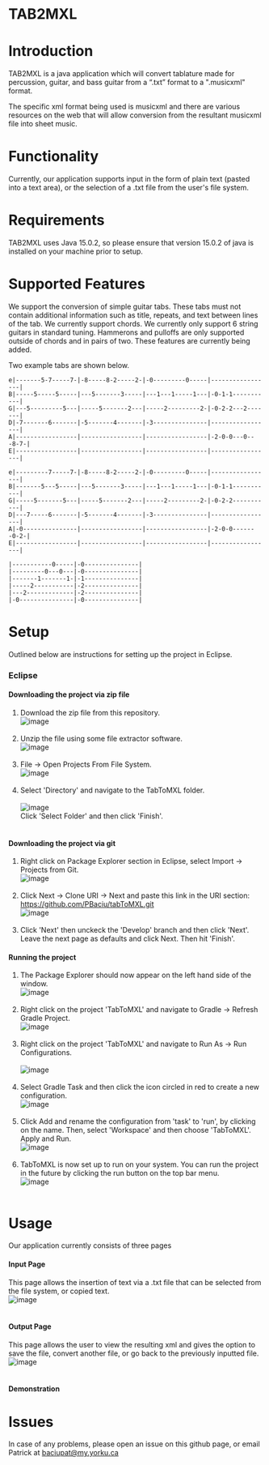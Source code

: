 # TAB2MXL

# Introduction
TAB2MXL is a java application which will convert tablature made for percussion, guitar, and bass guitar from a “.txt” format to a ".musicxml" format.

The specific xml format being used is musicxml and there are various resources on the web that will allow conversion from the resultant musicxml file into sheet music.

# Functionality
Currently, our application supports input in the form of plain text (pasted into a text area), or the selection of a .txt file from the user's file system.

# Requirements
TAB2MXL uses Java 15.0.2, so please ensure that version 15.0.2 of java is installed on your machine prior to setup.

# Supported Features
We support the conversion of simple guitar tabs. These tabs must not contain additional information such as title, repeats, and text between lines of the tab.
We currently support chords.
We currently only support 6 string guitars in standard tuning.
Hammerons and pulloffs are only supported outside of chords and in pairs of two.
These features are currently being added.

Two example tabs are shown below.

```
e|-------5-7-----7-|-8-----8-2-----2-|-0---------0-----|-----------------|
B|-----5-----5-----|---5-------3-----|---1---1-----1---|-0-1-1-----------|
G|---5---------5---|-----5-------2---|-----2---------2-|-0-2-2---2-------|
D|-7-------6-------|-5-------4-------|-3---------------|-----------------|
A|-----------------|-----------------|-----------------|-2-0-0---0---8-7-|
E|-----------------|-----------------|-----------------|-----------------|
 
e|---------7-----7-|-8-----8-2-----2-|-0---------0-----|-----------------|
B|-------5---5-----|---5-------3-----|---1---1-----1---|-0-1-1-----------|
G|-----5-------5---|-----5-------2---|-----2---------2-|-0-2-2-----------|
D|---7-----6-------|-5-------4-------|-3---------------|-----------------|
A|-0---------------|-----------------|-----------------|-2-0-0-------0-2-|
E|-----------------|-----------------|-----------------|-----------------|
```

```
|-----------0-----|-0---------------|
|---------0---0---|-0---------------|
|-------1-------1-|-1---------------|
|-----2-----------|-2---------------|
|---2-------------|-2---------------|
|-0---------------|-0---------------|
```

# Setup
Outlined below are instructions for setting up the project in Eclipse.

  ### Eclipse
  
  #### Downloading the project via zip file
  1. Download the zip file from this repository.<br />
  ![image](https://user-images.githubusercontent.com/77293069/108298248-a4c86280-716a-11eb-8faa-70209c86a642.png)<br /><br />
  2. Unzip the file using some file extractor software.<br />
  ![image](https://user-images.githubusercontent.com/77293069/108298427-f113a280-716a-11eb-9f4f-caa21bf848c2.png)<br /><br />
  3. File -> Open Projects From File System.<br /> 
  ![image](https://user-images.githubusercontent.com/77293069/108298618-4354c380-716b-11eb-84c4-ec6438cbe6fe.png)<br /><br />
  4. Select 'Directory' and navigate to the TabToMXL folder.<br />                      
  ![image](https://user-images.githubusercontent.com/77293069/108298911-bb22ee00-716b-11eb-91c3-a57dc2a175c8.png)<br />
    Click 'Select Folder' and then click 'Finish'.<br /><br />                             
  
  #### Downloading the project via git
  1. Right click on Package Explorer section in Eclipse, select Import -> Projects from Git. <br />
  ![image](https://user-images.githubusercontent.com/77293069/108302384-e27cb980-7171-11eb-8fa3-8c4b1ca74c24.png)<br /><br />
  2. Click Next -> Clone URI -> Next and paste this link in the URI section: https://github.com/PBaciu/tabToMXL.git  <br />
  ![image](https://user-images.githubusercontent.com/77293069/108302639-5dde6b00-7172-11eb-9b4a-5a69fa55e6c3.png)<br /><br />
  3. Click 'Next' then unckeck the 'Develop' branch and then click 'Next'. Leave the next page as defaults and click Next. Then hit 'Finish'. <br />

  #### Running the project
  
  1. The Package Explorer should now appear on the left hand side of the window.<br /> 
  ![image](https://user-images.githubusercontent.com/77293069/108299292-2b317400-716c-11eb-89c3-d4977be688ed.png)<br /><br />
  2. Right click on the project 'TabToMXL' and navigate to Gradle -> Refresh Gradle Project. <br />
  ![image](https://user-images.githubusercontent.com/77293069/108299368-4dc38d00-716c-11eb-871c-232e43ad03ff.png)<br /><br />
  3. Right click on the project 'TabToMXL' and navigate to Run As -> Run Configurations. <br /><br />
  ![image](https://user-images.githubusercontent.com/77293069/108300067-a47d9680-716d-11eb-8ee7-055eb8ed2e9f.png)<br /><br />
  4. Select Gradle Task and then click the icon circled in red to create a new configuration.<br />
  ![image](https://user-images.githubusercontent.com/77293069/108300326-1f46b180-716e-11eb-8925-7008c3550c0e.png)<br /><br />
  5. Click Add and rename the configuration from 'task' to 'run', by clicking on the name. Then, select 'Workspace' and then choose 'TabToMXL'. Apply and Run.<br />
  ![image](https://user-images.githubusercontent.com/77293069/108300509-6fbe0f00-716e-11eb-9127-87d455b108d6.png)<br /><br />
  6. TabToMXL is now set up to run on your system. You can run the project in the future by clicking the run button on the top bar menu.<br />
  ![image](https://user-images.githubusercontent.com/77293069/108300643-b3b11400-716e-11eb-9086-c8810172aa1f.png)<br /><br />

# Usage
Our application currently consists of three pages
  
  #### Input Page
  This page allows the insertion of text via a .txt file that can be selected from the file system, or copied text. <br />
  ![image](https://user-images.githubusercontent.com/77293069/109452295-6ca00a00-7a1d-11eb-93d9-6adddd26c682.png)<br /><br />
  
  #### Output Page
  This page allows the user to view the resulting xml and gives the option to save the file, convert another file, or go back to the previously inputted file.<br />
  ![image](https://user-images.githubusercontent.com/77293069/109452346-8b060580-7a1d-11eb-979a-ed912778f244.png)<br /><br />
   
   #### Demonstration

# Issues
In case of any problems, please open an issue on this github page, or email Patrick at baciupat@my.yorku.ca
